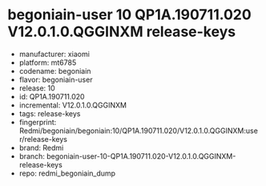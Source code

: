 # begoniain-user 10 QP1A.190711.020 V12.0.1.0.QGGINXM release-keys
- manufacturer: xiaomi
- platform: mt6785
- codename: begoniain
- flavor: begoniain-user
- release: 10
- id: QP1A.190711.020
- incremental: V12.0.1.0.QGGINXM
- tags: release-keys
- fingerprint: Redmi/begoniain/begoniain:10/QP1A.190711.020/V12.0.1.0.QGGINXM:user/release-keys
- brand: Redmi
- branch: begoniain-user-10-QP1A.190711.020-V12.0.1.0.QGGINXM-release-keys
- repo: redmi_begoniain_dump
